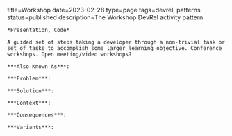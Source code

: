 title=Workshop
date=2023-02-28
type=page
tags=devrel, patterns
status=published
description=The Workshop DevRel activity pattern.
~~~~~~
*Presentation, Code*

A guided set of steps taking a developer through a non-trivial task or set of tasks to accomplish some larger learning objective. Conference workshops. Open meeting/video workshops? 

***Also Known As***:

***Problem***:

***Solution***:

***Context***:

***Consequences***:

***Variants***:
